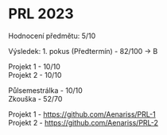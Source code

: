 # PRL 2023
Hodnocení předmětu: 5/10

Výsledek: 1. pokus (Předtermín) - 82/100 -> B

Projekt 1 - 10/10 
<br>
Projekt 2 - 10/10


Půlsemestrálka - 10/10
<br>
Zkouška - 52/70

Projekt 1 - https://github.com/Aenariss/PRL-1
<br>
Projekt 2 - https://github.com/Aenariss/PRL-2
